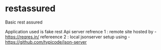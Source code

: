 # restassured
Basic rest assured

Application used is fake rest Api server
refrence 1 : remote site hosted by - https://reqres.in/
refereence 2 : local jsonserver setup using - https://github.com/typicode/json-server
